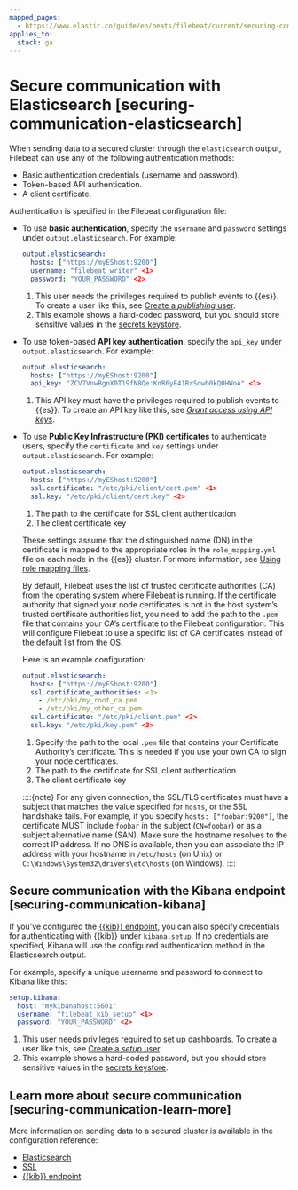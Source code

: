 ```yaml
---
mapped_pages:
  - https://www.elastic.co/guide/en/beats/filebeat/current/securing-communication-elasticsearch.html
applies_to:
  stack: ga
---
```


# Secure communication with Elasticsearch [securing-communication-elasticsearch]

When sending data to a secured cluster through the `elasticsearch` output, Filebeat can use any of the following authentication methods:

* Basic authentication credentials (username and password).
* Token-based API authentication.
* A client certificate.

Authentication is specified in the Filebeat configuration file:

* To use **basic authentication**, specify the `username` and `password` settings under `output.elasticsearch`. For example:

    ```yaml
    output.elasticsearch:
      hosts: ["https://myEShost:9200"]
      username: "filebeat_writer" <1>
      password: "YOUR_PASSWORD" <2>
    ```

    1. This user needs the privileges required to publish events to {{es}}. To create a user like this, see [Create a *publishing* user](/reference/filebeat/privileges-to-publish-events.md).
    2. This example shows a hard-coded password, but you should store sensitive values in the [secrets keystore](/reference/filebeat/keystore.md).

* To use token-based **API key authentication**, specify the `api_key` under `output.elasticsearch`. For example:

    ```yaml
    output.elasticsearch:
      hosts: ["https://myEShost:9200"]
      api_key: "ZCV7VnwBgnX0T19fN8Qe:KnR6yE41RrSowb0kQ0HWoA" <1>
    ```

    1. This API key must have the privileges required to publish events to {{es}}. To create an API key like this, see [*Grant access using API keys*](/reference/filebeat/beats-api-keys.md).


* To use **Public Key Infrastructure (PKI) certificates** to authenticate users, specify the `certificate` and `key` settings under `output.elasticsearch`. For example:

    ```yaml
    output.elasticsearch:
      hosts: ["https://myEShost:9200"]
      ssl.certificate: "/etc/pki/client/cert.pem" <1>
      ssl.key: "/etc/pki/client/cert.key" <2>
    ```

    1. The path to the certificate for SSL client authentication
    2. The client certificate key


    These settings assume that the distinguished name (DN) in the certificate is mapped to the appropriate roles in the `role_mapping.yml` file on each node in the {{es}} cluster. For more information, see [Using role mapping files](docs-content://deploy-manage/users-roles/cluster-or-deployment-auth/mapping-users-groups-to-roles.md#mapping-roles-file).

    By default, Filebeat uses the list of trusted certificate authorities (CA) from the operating system where Filebeat is running. If the certificate authority that signed your node certificates is not in the host system’s trusted certificate authorities list, you need to add the path to the `.pem` file that contains your CA’s certificate to the Filebeat configuration. This will configure Filebeat to use a specific list of CA certificates instead of the default list from the OS.

    Here is an example configuration:

    ```yaml
    output.elasticsearch:
      hosts: ["https://myEShost:9200"]
      ssl.certificate_authorities: <1>
        - /etc/pki/my_root_ca.pem
        - /etc/pki/my_other_ca.pem
      ssl.certificate: "/etc/pki/client.pem" <2>
      ssl.key: "/etc/pki/key.pem" <3>
    ```

    1. Specify the path to the local `.pem` file that contains your Certificate Authority’s certificate. This is needed if you use your own CA to sign your node certificates.
    2. The path to the certificate for SSL client authentication
    3. The client certificate key


    ::::{note}
    For any given connection, the SSL/TLS certificates must have a subject that matches the value specified for `hosts`, or the SSL handshake fails. For example, if you specify `hosts: ["foobar:9200"]`, the certificate MUST include `foobar` in the subject (`CN=foobar`) or as a subject alternative name (SAN). Make sure the hostname resolves to the correct IP address. If no DNS is available, then you can associate the IP address with your hostname in `/etc/hosts` (on Unix) or `C:\Windows\System32\drivers\etc\hosts` (on Windows).
    ::::



## Secure communication with the Kibana endpoint [securing-communication-kibana]

If you’ve configured the [{{kib}} endpoint](/reference/filebeat/setup-kibana-endpoint.md), you can also specify credentials for authenticating with {{kib}} under `kibana.setup`. If no credentials are specified, Kibana will use the configured authentication method in the Elasticsearch output.

For example, specify a unique username and password to connect to Kibana like this:

```yaml
setup.kibana:
  host: "mykibanahost:5601"
  username: "filebeat_kib_setup" <1>
  password: "YOUR_PASSWORD" <2>
```

1. This user needs privileges required to set up dashboards. To create a user like this, see [Create a *setup* user](/reference/filebeat/privileges-to-setup-beats.md).
2. This example shows a hard-coded password, but you should store sensitive values in the [secrets keystore](/reference/filebeat/keystore.md).



## Learn more about secure communication [securing-communication-learn-more]

More information on sending data to a secured cluster is available in the configuration reference:

* [Elasticsearch](/reference/filebeat/elasticsearch-output.md)
* [SSL](/reference/filebeat/configuration-ssl.md)
* [{{kib}} endpoint](/reference/filebeat/setup-kibana-endpoint.md)

